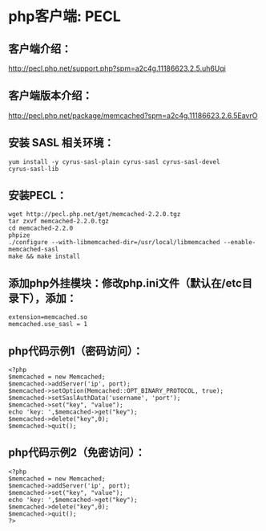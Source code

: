 # php客户端: PECL
## 客户端介绍：
http://pecl.php.net/support.php?spm=a2c4g.11186623.2.5.uh6Uqi
## 客户端版本介绍：
http://pecl.php.net/package/memcached?spm=a2c4g.11186623.2.6.5EavrO
## 安装 SASL 相关环境：
<code>yum install -y cyrus-sasl-plain cyrus-sasl cyrus-sasl-devel cyrus-sasl-lib </code>
## 安装PECL：
```
wget http://pecl.php.net/get/memcached-2.2.0.tgz
tar zxvf memcached-2.2.0.tgz
cd memcached-2.2.0
phpize
./configure --with-libmemcached-dir=/usr/local/libmemcached --enable-memcached-sasl
make && make install
```
## 添加php外挂模块：修改php.ini文件（默认在/etc目录下），添加：
```
extension=memcached.so 
memcached.use_sasl = 1
```
## php代码示例1（密码访问）：
```
<?php
$memcached = new Memcached;
$memcached->addServer('ip', port); 
$memcached->setOption(Memcached::OPT_BINARY_PROTOCOL, true);
$memcached->setSaslAuthData('username', 'port'); 
$memcached->set("key", "value");
echo 'key: ',$memcached->get("key");
$memcached->delete("key",0);
$memcached->quit();
```
## php代码示例2（免密访问）：
```
<?php
$memcached = new Memcached;
$memcached->addServer('ip', port); 
$memcached->set("key", "value");
echo 'key: ',$memcached->get("key");
$memcached->delete("key",0);
$memcached->quit();
?>
```
